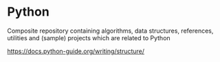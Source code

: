 # Python

Composite repository containing algorithms, data structures, references, utilities and (sample) projects which are related to Python


https://docs.python-guide.org/writing/structure/
